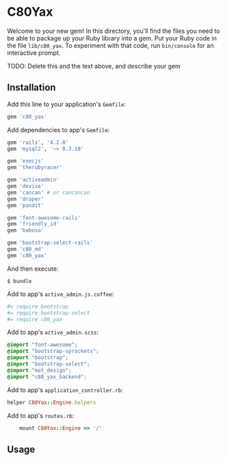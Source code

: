 # C80Yax

Welcome to your new gem! In this directory, you'll find the files you need to be able to package up your Ruby library into a gem. Put your Ruby code in the file `lib/c80_yax`. To experiment with that code, run `bin/console` for an interactive prompt.

TODO: Delete this and the text above, and describe your gem

## Installation

Add this line to your application's `Gemfile`:

```ruby
gem 'c80_yax'
```

Add dependencies to app's `Gemfile`:

```ruby
gem 'rails', '4.2.0'
gem 'mysql2', '~> 0.3.18'

gem 'execjs'
gem 'therubyracer'

gem 'activeadmin'
gem 'devise'
gem 'cancan' # or cancancan
gem 'draper'
gem 'pundit'

gem 'font-awesome-rails'
gem 'friendly_id'
gem 'babosa'

gem 'bootstrap-select-rails'
gem 'c80_md'
gem 'c80_yax'

```

And then execute:

    $ bundle

Add to app's `active_admin.js.coffee`:

```coffee
#= require bootstrap
#= require bootstrap-select
#= require c80_yax
```

Add to app's `active_admin.scss`:

```scss
@import "font-awesome";
@import "bootstrap-sprockets";
@import "bootstrap";
@import "bootstrap-select";
@import "mat_design";
@import "c80_yax_backend";
```

Add to app's `application_controller.rb`:

```ruby
helper C80Yax::Engine.helpers
```

Add to app's `routes.rb`:

```ruby
    mount C80Yax::Engine => '/'
```

## Usage



